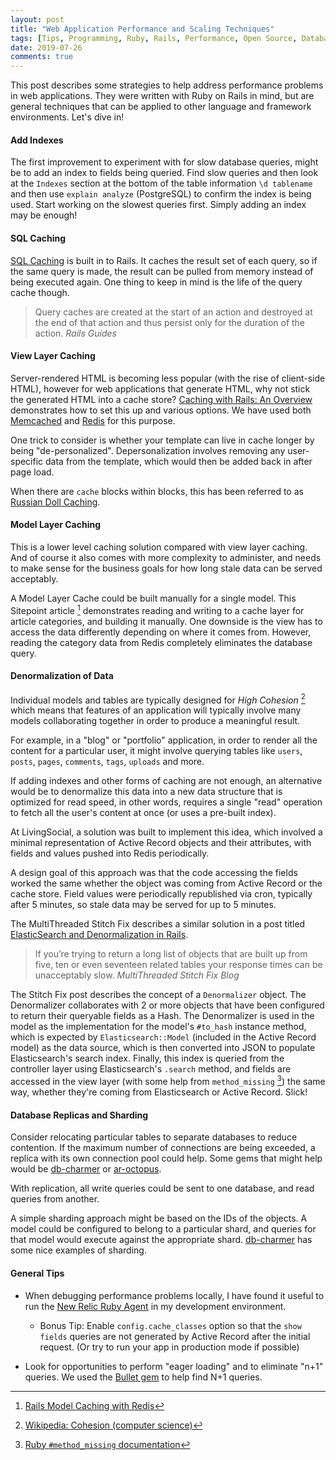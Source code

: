 ```yaml
---
layout: post
title: "Web Application Performance and Scaling Techniques"
tags: [Tips, Programming, Ruby, Rails, Performance, Open Source, Databases]
date: 2019-07-26
comments: true
---
```


This post describes some strategies to help address performance problems in web applications. They were written with Ruby on Rails in mind, but are general techniques that can be applied to other language and framework environments. Let's dive in!

#### Add Indexes

The first improvement to experiment with for slow database queries, might be to add an index to fields being queried. Find slow queries and then look at the `Indexes` section at the bottom of the table information `\d tablename` and then use `explain analyze` (PostgreSQL) to confirm the index is being used. Start working on the slowest queries first. Simply adding an index may be enough!

#### SQL Caching

[SQL Caching](https://guides.rubyonrails.org/caching_with_rails.html#sql-caching) is built in to Rails. It caches the result set of each query, so if the same query is made, the result can be pulled from memory instead of being executed again. One thing to keep in mind is the life of the query cache though.

> Query caches are created at the start of an action and destroyed at the end of that action and thus persist only for the duration of the action. <cite>Rails Guides</cite>

#### View Layer Caching

Server-rendered HTML is becoming less popular (with the rise of client-side HTML), however for web applications that generate HTML, why not stick the generated HTML into a cache store? [Caching with Rails: An Overview](https://guides.rubyonrails.org/caching_with_rails.html) demonstrates how to set this up and various options. We have used both [Memcached](https://memcached.org/) and [Redis](https://redis.io) for this purpose.

One trick to consider is whether your template can live in cache longer by being "de-personalized". Depersonalization involves removing any user-specific data from the template, which would then be added back in after page load.

When there are `cache` blocks within blocks, this has been referred to as [Russian Doll Caching](https://guides.rubyonrails.org/caching_with_rails.html#russian-doll-caching).


#### Model Layer Caching

This is a lower level caching solution compared with view layer caching. And of course it also comes with more complexity to administer, and needs to make sense for the business goals for how long stale data can be served acceptably.

A Model Layer Cache could be built manually for a single model. This Sitepoint article [^1] demonstrates reading and writing to a cache layer for article categories, and building it manually. One downside is the view has to access the data differently depending on where it comes from. However, reading the category data from Redis completely eliminates the database query.


#### Denormalization of Data

Individual models and tables are typically designed for *High Cohesion* [^2] which means that features of an application will typically involve many models collaborating together in order to produce a meaningful result.

For example, in a "blog" or "portfolio" application, in order to render all the content for a particular user, it might involve querying tables like `users`, `posts`, `pages`, `comments`, `tags`, `uploads` and more.

If adding indexes and other forms of caching are not enough, an alternative would be to denormalize this data into a new data structure that is optimized for read speed, in other words, requires a single "read" operation to fetch all the user's content at once (or uses a pre-built index). 

At LivingSocial, a solution was built to implement this idea, which involved a minimal representation of Active Record objects and their attributes, with fields and values pushed into Redis periodically.

A design goal of this approach was that the code accessing the fields worked the same whether the object was coming from Active Record or the cache store. Field values were periodically republished via cron, typically after 5 minutes, so stale data may be served for up to 5 minutes.

The MultiThreaded Stitch Fix describes a similar solution in a post titled [ElasticSearch and Denormalization in Rails](https://multithreaded.stitchfix.com/blog/2015/02/25/elasticsearch-and-denormalization/).

> If you’re trying to return a long list of objects that are built up from five, ten or even seventeen related tables your response times can be unacceptably slow. <cite>MultiThreaded Stitch Fix Blog</cite>

The Stitch Fix post describes the concept of a `Denormalizer` object. The Denormalizer collaborates with 2 or more objects that have been configured to return their queryable fields as a Hash. The Denormalizer is used in the model as the implementation for the model's `#to_hash` instance method, which is expected by `Elasticsearch::Model` (included in the Active Record model) as the data source, which is then converted into JSON to populate Elasticsearch's search index. Finally, this index is queried from the controller layer using Elasticsearch's `.search` method, and fields are accessed in the view layer (with some help from `method_missing` [^3]) the same way, whether they're coming from Elasticsearch or Active Record. Slick!

#### Database Replicas and Sharding

Consider relocating particular tables to separate databases to reduce contention. If the maximum number of connections are being exceeded, a replica with its own connection pool could help. Some gems that might help would be [db-charmer](https://github.com/kovyrin/db-charmer) or [ar-octopus](https://github.com/thiagopradi/octopus).

With replication, all write queries could be sent to one database, and read queries from another.

A simple sharding approach might be based on the IDs of the objects. A model could be configured to belong to a particular shard, and queries for that model would execute against the appropriate shard. [db-charmer](https://kovyrin.github.io/db-charmer/) has some nice examples of sharding.

#### General Tips

* When debugging performance problems locally, I have found it useful to run the [New Relic Ruby Agent](https://github.com/newrelic/rpm) in my development environment.

  * Bonus Tip: Enable `config.cache_classes` option so that the `show fields` queries are not generated by Active Record after the initial request. (Or try to run your app in production mode if possible)

* Look for opportunities to perform "eager loading" and to eliminate "n+1" queries. We used the [Bullet gem](https://github.com/flyerhzm/bullet) to help find N+1 queries.


[^1]: [Rails Model Caching with Redis](https://www.sitepoint.com/rails-model-caching-redis/)
[^2]: [Wikipedia: Cohesion (computer science)](https://en.wikipedia.org/wiki/Cohesion_(computer_science))
[^3]: [Ruby `#method_missing` documentation](https://ruby-doc.org/core-2.6.3/BasicObject.html#method-i-method_missing)
